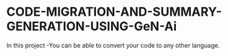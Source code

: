 # CODE-MIGRATION-AND-SUMMARY-GENERATION-USING-GeN-Ai
In this project -You can be able to convert your code to any other language. 
